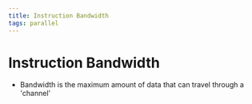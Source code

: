 ```yaml
---
title: Instruction Bandwidth
tags: parallel 
---
```


# Instruction Bandwidth
- Bandwidth is the maximum amount of data that can travel through a 'channel'


























































































